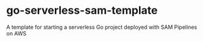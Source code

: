 # go-serverless-sam-template
A template for starting a serverless Go project deployed with SAM Pipelines on AWS
